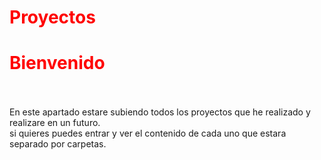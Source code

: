 # Proyectos 
<style>
  h1{
    color:red;
  }
</style>
<h1>Bienvenido</h1><br><br>
En este apartado estare subiendo todos los proyectos que he realizado y realizare en un futuro.<br>
si quieres puedes entrar y ver el contenido de cada uno que estara separado por carpetas.
